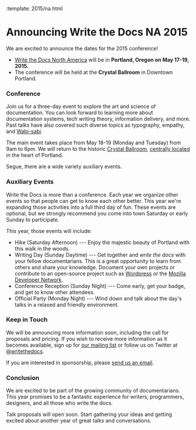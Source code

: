 :template: 2015/na.html

# Announcing Write the Docs NA 2015

We are excited to announce the dates for the 2015 conference!

* [Write the Docs North America](http://www.writethedocs.org/conf/na/2015/) will be in **Portland, Oregon on May 17-19, 2015.**
* The conference will be held at the **Crystal Ballroom** in Downtown Portland.

### Conference

Join us for a three-day event to explore the art and science of documentation.
You can look forward to learning more about documentation systems, tech writing theory, information delivery, and more.
Past talks have also covered such diverse topics as typography, empathy, and [Wabi-sabi][wabisabi].

The main event takes place from May 18-19 (Monday and Tuesday) from 9am to 6pm.
We will return to the historic [Crystal Ballroom][crystal-ballroom], [centrally located](http://goo.gl/maps/D2WrJ) in the heart of Portland.

Segue, there are a wide variety auxiliary events.

### Auxiliary Events

Write the Docs is more than a conference.
Each year we organize other events so that people can get to know each other better.
This year we're expanding those activities into a full third day of fun.
These events are optional, but we strongly recommend you come into town Saturday or early Sunday to participate.

This year, those events will include:

* Hike (Saturday Afternoon) --- Enjoy the majestic beauty of Portland with this walk in the woods.
* Writing Day (Sunday Daytime) --- Get together and *write the docs* with your fellow documentarians.
  This is a great opportunity to learn from others and share your knowledge.
  Document your own projects or contribute to an open-source project such as [Wordpress](http://codex.wordpress.org/) or the [Mozilla Developer Network](https://developer.mozilla.org/en-US/).
* Conference Reception (Sunday Night) --- Come early, get your badge, and get to know other attendees.
* Official Party (Monday Night) --- Wind down and talk about the day's talks in a relaxed and friendly environment.

### Keep in Touch

We will be announcing more information soon, including the call for proposals and pricing.
If you wish to receive more information as it becomes available, sign up for [our mailing list][mailing-list] or follow us on Twitter at [@writethedocs][twitter].

If you are interested in sponsorship, please [send us an email][email-us].

### Conclusion

We are excited to be part of the growing community of documentarians.
This year promises to be a fantastic experience for writers, programmers, designers, and all those who write the docs.

Talk proposals will open soon.
Start gathering your ideas and getting excited about another year of great talks and conversations.


[wabisabi]: http://en.wikipedia.org/wiki/Wabi-sabi
[crystal-ballroom]: http://www.mcmenamins.com/CrystalBallroom
[twitter]: https://twitter.com/writethedocs
[mailing-list]: http://eepurl.com/I37rP
[email-us]: mailto:sponsorship@writethedocs.org
